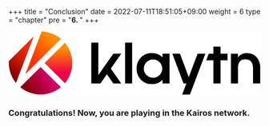 +++
title = "Conclusion"
date = 2022-07-11T18:51:05+09:00
weight = 6
type = "chapter"
pre = "<b>6. </b>"
+++


![Kaia Logo](/images/Logo-1.png)
### Congratulations! Now, you are playing in the Kairos network.